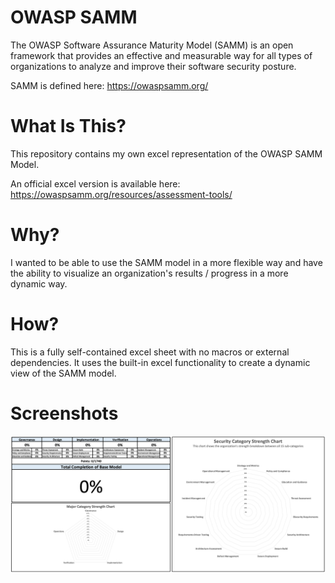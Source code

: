 # OWASP SAMM
The OWASP Software Assurance Maturity Model (SAMM) is an open framework that provides an effective and measurable way for all types of organizations to analyze and improve their software security posture.

SAMM is defined here: https://owaspsamm.org/

# What Is This?

This repository contains my own excel representation of the OWASP SAMM Model. 

An official excel version is available here: https://owaspsamm.org/resources/assessment-tools/

# Why?

I wanted to be able to use the SAMM model in a more flexible way and have the ability to visualize an organization's results / progress in a more dynamic way.

# How?

This is a fully self-contained excel sheet with no macros or external dependencies. It uses the built-in excel functionality to create a dynamic view of the SAMM model.

# Screenshots

![The Full View page](/firstpage.png "Full View")